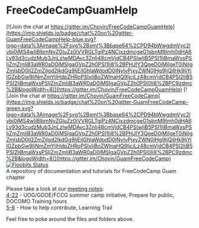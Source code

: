 # FreeCodeCampGuamHelp

[![Join the chat at https://gitter.im/Chovin/FreeCodeCampGuamHelp](https://img.shields.io/badge/chat%20on%20gitter-GuamFreeCodeCampHelp-blue.svg?logo=data%3Aimage%2Fsvg%2Bxml%3Bbase64%2CPD94bWwgdmVyc2lvbj0iMS4wIiBlbmNvZGluZz0iVVRGLTgiPz4NCjxzdmcgeG1sbnM9Imh0dHA6Ly93d3cudzMub3JnLzIwMDAvc3ZnIj48cmVjdCB4PSIwIiB5PSI1IiBmaWxsPSIjZmZmIiB3aWR0aD0iMSIgaGVpZ2h0PSI1Ii8%2BPHJlY3QgeD0iMiIgeT0iNiIgZmlsbD0iI2ZmZiIgd2lkdGg9IjEiIGhlaWdodD0iNyIvPjxyZWN0IHg9IjQiIHk9IjYiIGZpbGw9IiNmZmYiIHdpZHRoPSIxIiBoZWlnaHQ9IjciLz48cmVjdCB4PSI2IiB5PSI2IiBmaWxsPSIjZmZmIiB3aWR0aD0iMSIgaGVpZ2h0PSI0Ii8%2BPC9zdmc%2B&logoWidth=8)](https://gitter.im/Chovin/FreeCodeCampGuamHelp) [![Join the chat at https://gitter.im/Chovin/GuamFreeCodeCamp](https://img.shields.io/badge/chat%20on%20gitter-GuamFreeCodeCamp-green.svg?logo=data%3Aimage%2Fsvg%2Bxml%3Bbase64%2CPD94bWwgdmVyc2lvbj0iMS4wIiBlbmNvZGluZz0iVVRGLTgiPz4NCjxzdmcgeG1sbnM9Imh0dHA6Ly93d3cudzMub3JnLzIwMDAvc3ZnIj48cmVjdCB4PSIwIiB5PSI1IiBmaWxsPSIjZmZmIiB3aWR0aD0iMSIgaGVpZ2h0PSI1Ii8%2BPHJlY3QgeD0iMiIgeT0iNiIgZmlsbD0iI2ZmZiIgd2lkdGg9IjEiIGhlaWdodD0iNyIvPjxyZWN0IHg9IjQiIHk9IjYiIGZpbGw9IiNmZmYiIHdpZHRoPSIxIiBoZWlnaHQ9IjciLz48cmVjdCB4PSI2IiB5PSI2IiBmaWxsPSIjZmZmIiB3aWR0aD0iMSIgaGVpZ2h0PSI0Ii8%2BPC9zdmc%2B&logoWidth=8)](https://gitter.im/Chovin/GuamFreeCodeCamp)
[![Floobits Status](https://floobits.com/Chovin/FreeCodeCampGuamHelp.svg)](https://floobits.com/Chovin/FreeCodeCampGuamHelp/redirect)  
A repository of documentation and tutorials for FreeCodeCamp Guam chapter

Please take a look at our [meeting notes](https://github.com/Chovin/FreeCodeCampGuamHelp/tree/master/MeetingNotes):  
[4-22](https://github.com/Chovin/FreeCodeCampGuamHelp/blob/master/MeetingNotes/4-22.md) - UOG/GDOE/FCCG summer camp initiative, Prepare for public, DOCOMO Training hours  
[5-6](https://github.com/Chovin/FreeCodeCampGuamHelp/blob/master/MeetingNotes/5-6.md) - How to help contribute, Learning Trail

Feel free to poke around the files and folders above.

